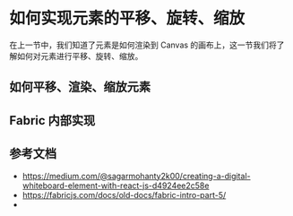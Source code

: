 # 如何实现元素的平移、旋转、缩放



在上一节中，我们知道了元素是如何渲染到 Canvas 的画布上，这一节我们将了解如何对元素进行平移、旋转、缩放。


## 如何平移、渲染、缩放元素

## Fabric 内部实现


## 参考文档
- https://medium.com/@sagarmohanty2k00/creating-a-digital-whiteboard-element-with-react-js-d4924ee2c58e
- https://fabricjs.com/docs/old-docs/fabric-intro-part-5/
- 